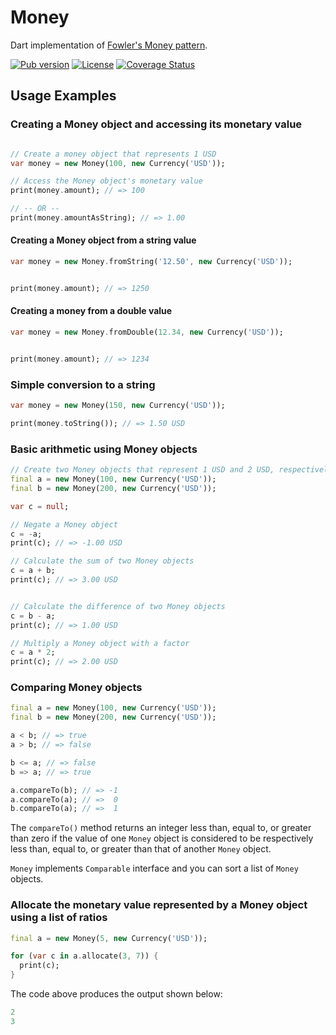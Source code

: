 Money
=====

Dart implementation of [Fowler's Money pattern](http://martinfowler.com/eaaCatalog/money.html).

[![Pub version](https://img.shields.io/pub/v/money.svg?style=square)](https://pub.dartlang.org/packages/money)
[![License](https://img.shields.io/badge/license-MIT-blue.svg?style=square)](https://github.com/Dartiny/money/blob/master/LICENSE)
[![Coverage Status](https://coveralls.io/repos/Dartiny/money/badge.svg?branch=master)](https://coveralls.io/r/Dartiny/money?branch=master)


Usage Examples
--------------

### Creating a Money object and accessing its monetary value
```dart

// Create a money object that represents 1 USD
var money = new Money(100, new Currency('USD'));

// Access the Money object's monetary value
print(money.amount); // => 100

// -- OR --
print(money.amountAsString); // => 1.00
```

#### Creating a Money object from a string value
```dart
var money = new Money.fromString('12.50', new Currency('USD'));


print(money.amount); // => 1250
```

#### Creating a money from a double value
```dart
var money = new Money.fromDouble(12.34, new Currency('USD'));


print(money.amount); // => 1234
```


### Simple conversion to a string
```dart
var money = new Money(150, new Currency('USD'));

print(money.toString()); // => 1.50 USD
```


### Basic arithmetic using Money objects

```dart
// Create two Money objects that represent 1 USD and 2 USD, respectively
final a = new Money(100, new Currency('USD'));
final b = new Money(200, new Currency('USD'));

var c = null;

// Negate a Money object
c = -a;
print(c); // => -1.00 USD

// Calculate the sum of two Money objects
c = a + b;
print(c); // => 3.00 USD


// Calculate the difference of two Money objects
c = b - a;
print(c); // => 1.00 USD

// Multiply a Money object with a factor
c = a * 2;
print(c); // => 2.00 USD
```


### Comparing Money objects
```dart
final a = new Money(100, new Currency('USD'));
final b = new Money(200, new Currency('USD'));

a < b; // => true
a > b; // => false

b <= a; // => false
b => a; // => true

a.compareTo(b); // => -1
a.compareTo(a); // =>  0
b.compareTo(a); // =>  1
```

The `compareTo()` method returns an integer less than, equal to, or greater than zero if the value of one `Money` object is considered to be respectively less than, equal to, or greater than that of another `Money` object.

`Money` implements `Comparable` interface and you can sort a list of `Money` objects.

### Allocate the monetary value represented by a Money object using a list of ratios
```dart
final a = new Money(5, new Currency('USD'));

for (var c in a.allocate(3, 7)) {
  print(c);
}
```

The code above produces the output shown below:
```dart
2
3
```
